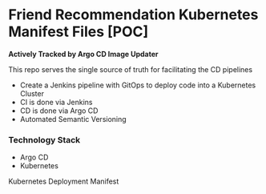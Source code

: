 
# Friend Recommendation Kubernetes Manifest Files [POC]
**Actively Tracked by Argo CD Image Updater**

This repo serves the single source of truth for facilitating the CD pipelines

- Create a Jenkins pipeline with GitOps to deploy code into a Kubernetes Cluster
- CI is done via Jenkins 
- CD is done via Argo CD
- Automated Semantic Versioning

### Technology Stack 
- Argo CD
- Kubernetes 
 


Kubernetes Deployment Manifest